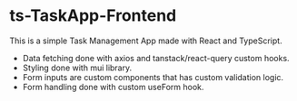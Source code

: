# ts-TaskApp-Frontend

This is a simple Task Management App made with React and TypeScript.
- Data fetching done with axios and tanstack/react-query custom hooks.
- Styling done with mui library.
- Form inputs are custom components that has custom validation logic.
- Form handling done with custom useForm hook.
